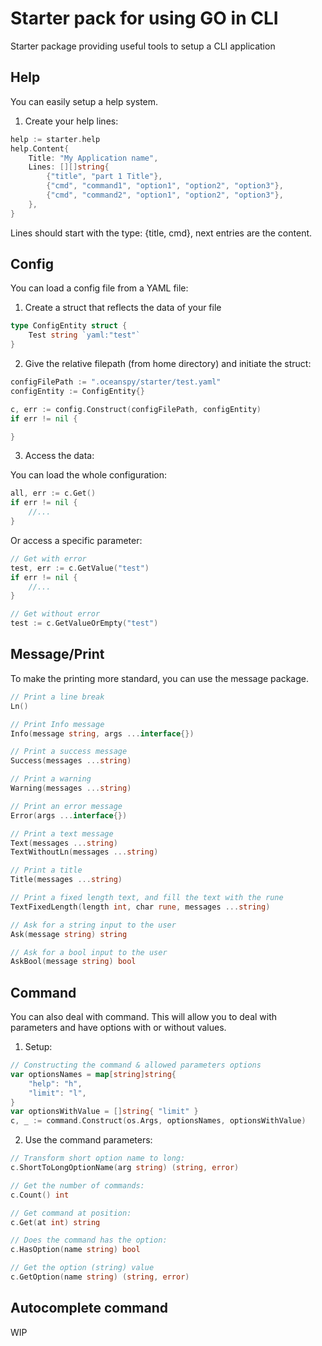 # Starter pack for using GO in CLI

Starter package providing useful tools to setup a CLI application

## Help

You can easily setup a help system.

1. Create your help lines:

```go
help := starter.help
help.Content{
    Title: "My Application name",
    Lines: [][]string{
        {"title", "part 1 Title"},
        {"cmd", "command1", "option1", "option2", "option3"},
        {"cmd", "command2", "option1", "option2", "option3"},
    },
}
```

Lines should start with the type: {title, cmd}, next entries are the content.

## Config

You can load a config file from a YAML file:

1. Create a struct that reflects the data of your file

```go
type ConfigEntity struct {
	Test string `yaml:"test"`
}
```

2. Give the relative filepath (from home directory) and initiate the struct:

```go
configFilePath := ".oceanspy/starter/test.yaml"
configEntity := ConfigEntity{}

c, err := config.Construct(configFilePath, configEntity)
if err != nil {

}
```

3. Access the data:

You can load the whole configuration:

```go
all, err := c.Get()
if err != nil {
    //...
}
```

Or access a specific parameter:

```go
// Get with error
test, err := c.GetValue("test")
if err != nil {
    //...
}

// Get without error
test := c.GetValueOrEmpty("test")
```

## Message/Print

To make the printing more standard, you can use the message package.

```go
// Print a line break
Ln()

// Print Info message
Info(message string, args ...interface{})

// Print a success message
Success(messages ...string)

// Print a warning
Warning(messages ...string)

// Print an error message
Error(args ...interface{})

// Print a text message
Text(messages ...string)
TextWithoutLn(messages ...string)

// Print a title
Title(messages ...string)

// Print a fixed length text, and fill the text with the rune
TextFixedLength(length int, char rune, messages ...string)

// Ask for a string input to the user
Ask(message string) string

// Ask for a bool input to the user
AskBool(message string) bool
```

## Command

You can also deal with command.
This will allow you to deal with parameters and have options with or without values.

1. Setup:

```go
// Constructing the command & allowed parameters options
var optionsNames = map[string]string{
    "help": "h",
    "limit": "l",
}
var optionsWithValue = []string{ "limit" }
c, _ := command.Construct(os.Args, optionsNames, optionsWithValue)
```

2. Use the command parameters:

```go
// Transform short option name to long:
c.ShortToLongOptionName(arg string) (string, error)

// Get the number of commands:
c.Count() int

// Get command at position:
c.Get(at int) string

// Does the command has the option:
c.HasOption(name string) bool

// Get the option (string) value
c.GetOption(name string) (string, error)
```

## Autocomplete command

WIP

